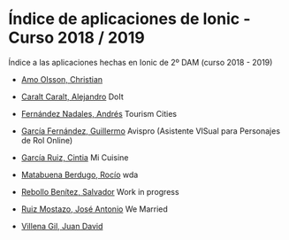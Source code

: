 # Índice de aplicaciones de Ionic - Curso 2018 / 2019

Índice a las aplicaciones hechas en Ionic de 2º DAM (curso 2018 - 2019)

* [Amo Olsson, Christian](https://github.com/christianraulamo/ionic-Receta)

* [Caralt Caralt, Alejandro](https://github.com/AlejandroCaralt/DoIt) DoIt

* [Fernández Nadales, Andrés](https://github.com/andresfernandeznad/ionic-TourismCities) Tourism Cities

* [García Fernández, Guillermo](https://github.com/GuillermoGarcia/Avispro-ionic) Avispro (Asistente VISual para Personajes de Rol Online)

* [García Ruiz, Cintia](https://github.com/cyntigr/Aplicacion-ionic-mi-cuisine.git) Mi Cuisine

* [Matabuena Berdugo, Rocío](https://github.com/rociomatabuenaberdugo/wda.git) wda

* [Rebollo Benítez, Salvador](https://github.com/SalvaRebollo/app-ionic) Work in progress

* [Ruiz Mostazo, José Antonio](https://github.com/joseantonioruizmostazo/app-ionic) We Married

* [Villena Gil, Juan David](https://github.com/juandavidvillena/proyecto-ionic)


